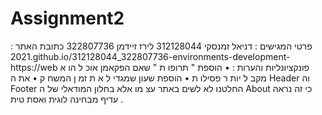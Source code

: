 # Assignment2
פרטי המגישים :
דניאל זמנסקי 312128044
לירז זיידמן 322807736
כתובת האתר :
2021.github.io/312128044_322807736-environments-development-https://web
פונקציונליות והערות :
• הוספת " תרופו ת " שאם הפקאמן אוכ ל הו א מקב ל יות ר פסילו ת
• הוספת שעון שמגדי ל א ת זמ ן המשח ק
• את ה Header וה Footer החלטנו לא לשים באתר עצ מו אלא בחלון המודאלי של ה About כי זה נראה
עדיף מבחינה לוגית ואסת טית .
 
